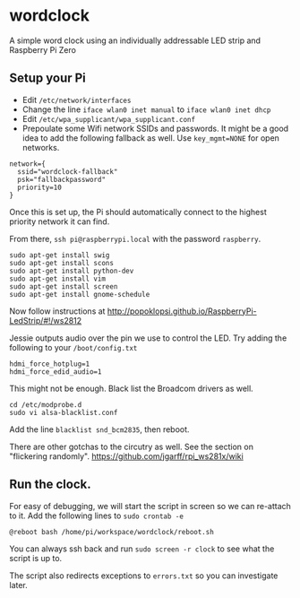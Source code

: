 # wordclock
A simple word clock using an individually addressable LED strip and Raspberry Pi Zero

## Setup your Pi

- Edit `/etc/network/interfaces`
- Change the line `iface wlan0 inet manual` to `iface wlan0 inet dhcp`
- Edit `/etc/wpa_supplicant/wpa_supplicant.conf`
- Prepoulate some Wifi network SSIDs and passwords. It might be a good idea to add the following fallback as well. Use `key_mgmt=NONE` for open networks.
```
network={
  ssid="wordclock-fallback"
  psk="fallbackpassword"
  priority=10
}
```

Once this is set up, the Pi should automatically connect to the highest priority network it can find.

From there, `ssh pi@raspberrypi.local` with the password `raspberry`.

```
sudo apt-get install swig
sudo apt-get install scons
sudo apt-get install python-dev
sudo apt-get install vim
sudo apt-get install screen
sudo apt-get install gnome-schedule
```

Now follow instructions at http://popoklopsi.github.io/RaspberryPi-LedStrip/#!/ws2812


Jessie outputs audio over the pin we use to control the LED.
Try adding the following to your `/boot/config.txt`

```
hdmi_force_hotplug=1
hdmi_force_edid_audio=1
```

This might not be enough. Black list the Broadcom drivers as well.

```
cd /etc/modprobe.d
sudo vi alsa-blacklist.conf
```

Add the line `blacklist snd_bcm2835`, then reboot.

There are other gotchas to the circutry as well. See the section on "flickering randomly".
https://github.com/jgarff/rpi_ws281x/wiki

## Run the clock.

For easy of debugging, we will start the script in screen so we can re-attach to it.
Add the following lines to `sudo crontab -e`

```
@reboot bash /home/pi/workspace/wordclock/reboot.sh
```

You can always ssh back and run `sudo screen -r clock` to see what the script is up to.

The script also redirects exceptions to `errors.txt` so you can investigate later.
